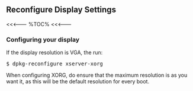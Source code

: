 ## Reconfigure Display Settings

<<<---
%TOC%
<<<---

### Configuring your display

If the display resolution is VGA, the run:

<pre>
$ dpkg-reconfigure xserver-xorg
</pre>

<?> When configuring XORG, do ensure that the maximum resolution is as you want it, as this will be the default resolution for every boot.
